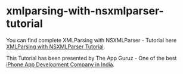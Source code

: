 # xmlparsing-with-nsxmlparser-tutorial

You can find complete XMLParsing with NSXMLParser - Tutorial here [XMLParsing with NSXMLParser Tutorial](http://www.theappguruz.com/tutorial/xmlparsing-with-nsxmlparser-tutorial/).

This Tutorial has been presented by The App Guruz - One of the best [iPhone App Development Company in India](http://www.theappguruz.com/iphone-app-development/).
